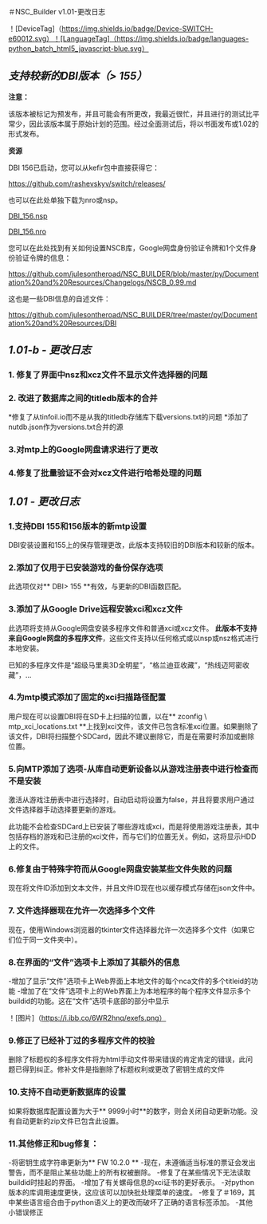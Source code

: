 ＃NSC_Builder v1.01-更改日志

！[DeviceTag]（https://img.shields.io/badge/Device-SWITCH-e60012.svg）！[LanguageTag]（https://img.shields.io/badge/languages-python_batch_html5_javascript-blue.svg）

## *支持较新的DBI版本（> 155）*

**注意：**

该版本被标记为预发布，并且可能会有所更改，我最近很忙，并且进行的测试比平常少，因此该版本属于原始计划的范围。经过全面测试后，将以书面发布或1.02的形式发布。

**资源**

DBI 156已启动，您可以从kefir包中直接获得它：

https://github.com/rashevskyv/switch/releases/

也可以在此处单独下载为nro或nsp。

[DBI_156.nsp](https://github.com/julesontheroad/NSC_BUILDER/raw/master/py/Documentation%20and%20Resources/DBI/156/DBI_0591703820420000.nsp)

[DBI_156.nro](https://github.com/julesontheroad/NSC_BUILDER/raw/master/py/Documentation%20and%20Resources/DBI/156/DBI.nro)

您可以在此处找到有关如何设置NSCB库，Google网盘身份验证令牌和1个文件身份验证令牌的信息：

https://github.com/julesontheroad/NSC_BUILDER/blob/master/py/Documentation%20and%20Resources/Changelogs/NSCB_0.99.md

这也是一些DBI信息的自述文件：

https://github.com/julesontheroad/NSC_BUILDER/tree/master/py/Documentation%20and%20Resources/DBI

## *1.01-b - 更改日志*
### 1. 修复了界面中nsz和xcz文件不显示文件选择器的问题
### 2. 改进了数据库之间的titledb版本的合并

*修复了从tinfoil.io而不是从我的titledb存储库下载versions.txt的问题
*添加了nutdb.json作为versions.txt合并的源

### 3.对mtp上的Google网盘请求进行了更改

### 4.修复了批量验证不会对xcz文件进行哈希处理的问题

## *1.01 - 更改日志*

### 1.支持DBI 155和156版本的新mtp设置

DBI安装设置和155上的保存管理更改，此版本支持较旧的DBI版本和较新的版本。

### 2.添加了仅用于已安装游戏的备份保存选项

此选项仅对** DBI> 155 **有效，与更新的DBI函数匹配。

### 3.添加了从Google Drive远程安装xci和xcz文件

此选项将支持从Google网盘安装多程序文件和普通xci或xcz文件。 **此版本不支持来自Google网盘的多程序文件**，这些文件支持以任何格式或以nsp或nsz格式进行本地安装。

已知的多程序文件是“超级马里奥3D全明星”，“格兰迪亚收藏”，“热线迈阿密收藏”，...

### 4.为mtp模式添加了固定的xci扫描路径配置

用户现在可以设置DBI将在SD卡上扫描的位置，以在** zconfig \ mtp_xci_locations.txt **上找到xci文件，该文件已包含标准xci位置。如果删除了该文件，DBI将扫描整个SDCard，因此不建议删除它，而是在需要时添加或删除位置。

### 5.向MTP添加了选项-从库自动更新设备以从游戏注册表中进行检查而不是安装

激活从游戏注册表中进行选择时，自动启动将设置为false，并且将要求用户通过文件选择器手动选择要更新的游戏。

此功能不会检查SDCard上已安装了哪些游戏或xci，而是将使用游戏注册表，其中包括存档的游戏和已注册的xci文件，而与它们的位置无关。例如，这将显示HDD上的文件。

### 6.修复由于特殊字符而从Google网盘安装某些文件失败的问题

现在将文件ID添加到文本文件，并且文件ID现在也以缓存模式存储在json文件中。

### 7. 文件选择器现在允许一次选择多个文件

现在，使用Windows浏览器的tkinter文件选择器允许一次选择多个文件（如果它们位于同一文件夹中）。

### 8.在界面的“文件”选项卡上添加了其额外的信息

-增加了显示“文件”选项卡上Web界面上本地文件的每个nca文件的多个titleid的功能
-增加了在“文件”选项卡上的Web界面上为本地程序的每个程序文件显示多个buildid的功能。这在“文件”选项卡底部的部分中显示

！[图片]（https://i.ibb.co/6WR2hnq/exefs.png）

### 9.修正了已经补丁过的多程序文件的校验

删除了标题权的多程序文件将为html手动文件带来错误的肯定肯定的错误，此问题已得到纠正。修补文件是指删除了标题权利或更改了密钥生成的文件

### 10.支持不自动更新数据库的设置

如果将数据库配置设置为大于** 9999小时**的数字，则会关闭自动更新功能。没有自动更新的zip文件已包含此设置。

### 11.其他修正和bug修复：

-将密钥生成字符串更新为** FW 10.2.0 **
-现在，未遵循适当标准的票证会发出警告，而不是阻止某些功能上的所有权被删除。
-修复了在某些情况下无法读取buildid时挂起的界面。
-增加了有关螺母信息的xci证书的更好表示。
-对python版本的库调用速度更快，这应该可以加快批处理菜单的速度。
-修复了＃169，其中某些语言组合由于python语义上的更改而破坏了正确的语言标签添加。
-其他小错误修正